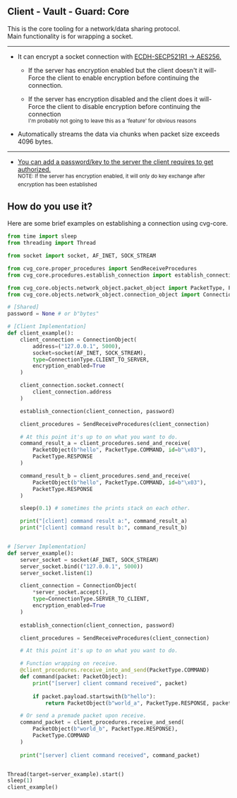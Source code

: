 ## Client - Vault - Guard: Core
This is the core tooling for a network/data sharing protocol. \
Main functionality is for wrapping a socket.

----

* It can encrypt a socket connection with [ECDH-SECP521R1 -> AES256.](https://github.com/t-nician/cvg-core/blob/main/src/cvg_core/objects/crypto_object/ecdh_object.py)

    * If the server has encryption enabled but the client doesn't it will- \
Force the client to enable encryption before continuing the connection.

    * If the server has encryption disabled and the client does it will- \
Force the client to disable encryption before continuing the connection \
<sup> I'm probably not going to leave this as a 'feature' for obvious reasons </sup>

* Automatically streams the data via chunks when packet size exceeds 4096 bytes.
---
* [You can add a password/key to the server the client requires to get authorized.](https://github.com/t-nician/cvg-core/blob/main/src/cvg_core/procedures/establish_connection.py#L40) \
<sup> NOTE: If the server has encryption enabled, it will only do key exchange after encryption has been established </sup>


## How do you use it?
Here are some brief examples on establishing a connection using cvg-core.
```python
from time import sleep
from threading import Thread

from socket import socket, AF_INET, SOCK_STREAM

from cvg_core.proper_procedures import SendReceiveProcedures
from cvg_core.procedures.establish_connection import establish_connection

from cvg_core.objects.network_object.packet_object import PacketType, PacketObject
from cvg_core.objects.network_object.connection_object import ConnectionType, ConnectionObject

# [Shared]
password = None # or b"bytes"

# [Client Implementation]
def client_example():
    client_connection = ConnectionObject(
        address=("127.0.0.1", 5000),
        socket=socket(AF_INET, SOCK_STREAM),
        type=ConnectionType.CLIENT_TO_SERVER,
        encryption_enabled=True
    )

    client_connection.socket.connect(
        client_connection.address
    )

    establish_connection(client_connection, password)

    client_procedures = SendReceiveProcedures(client_connection)

    # At this point it's up to on what you want to do.
    command_result_a = client_procedures.send_and_receive(
        PacketObject(b"hello", PacketType.COMMAND, id=b"\x03"),
        PacketType.RESPONSE
    )

    command_result_b = client_procedures.send_and_receive(
        PacketObject(b"hello", PacketType.COMMAND, id=b"\x03"),
        PacketType.RESPONSE
    )

    sleep(0.1) # sometimes the prints stack on each other.

    print("[client] command result a:", command_result_a)
    print("[client] command result b:", command_result_b)


# [Server Implementation]
def server_example():
    server_socket = socket(AF_INET, SOCK_STREAM)
    server_socket.bind(("127.0.0.1", 5000))
    server_socket.listen(1)

    client_connection = ConnectionObject(
        *server_socket.accept(), 
        type=ConnectionType.SERVER_TO_CLIENT,
        encryption_enabled=True
    ) 
        
    establish_connection(client_connection, password)

    client_procedures = SendReceiveProcedures(client_connection)

    # At this point it's up to on what you want to do.

    # Function wrapping on receive.
    @client_procedures.receive_into_and_send(PacketType.COMMAND)
    def command(packet: PacketObject):
        print("[server] client command received", packet)
        
        if packet.payload.startswith(b"hello"):
            return PacketObject(b"world_a", PacketType.RESPONSE, packet.id)

    # Or send a premade packet upon receive.
    command_packet = client_procedures.receive_and_send(
        PacketObject(b"world_b", PacketType.RESPONSE),
        PacketType.COMMAND
    )
    
    print("[server] client command received", command_packet)


Thread(target=server_example).start()
sleep(1)
client_example()
```